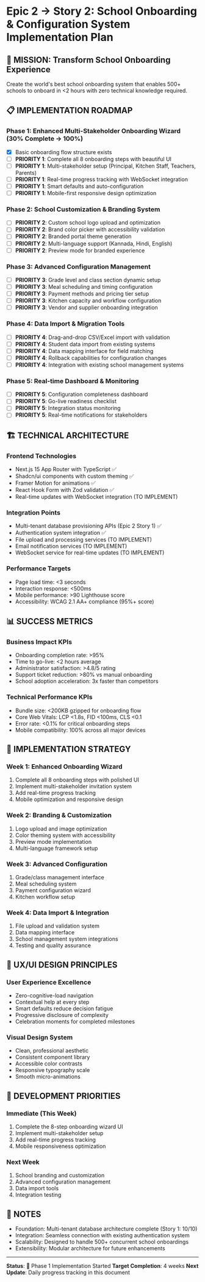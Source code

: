 # Epic 2 → Story 2: School Onboarding & Configuration System Implementation Plan

## 🎯 MISSION: Transform School Onboarding Experience

Create the world's best school onboarding system that enables 500+ schools to onboard in <2 hours with zero technical knowledge required.

## 📋 IMPLEMENTATION ROADMAP

### Phase 1: Enhanced Multi-Stakeholder Onboarding Wizard (30% Complete → 100%)

- [x] Basic onboarding flow structure exists
- [ ] **PRIORITY 1**: Complete all 8 onboarding steps with beautiful UI
- [ ] **PRIORITY 1**: Multi-stakeholder setup (Principal, Kitchen Staff, Teachers, Parents)
- [ ] **PRIORITY 1**: Real-time progress tracking with WebSocket integration
- [ ] **PRIORITY 1**: Smart defaults and auto-configuration
- [ ] **PRIORITY 1**: Mobile-first responsive design optimization

### Phase 2: School Customization & Branding System

- [ ] **PRIORITY 2**: Custom school logo upload and optimization
- [ ] **PRIORITY 2**: Brand color picker with accessibility validation
- [ ] **PRIORITY 2**: Branded portal theme generation
- [ ] **PRIORITY 2**: Multi-language support (Kannada, Hindi, English)
- [ ] **PRIORITY 2**: Preview mode for branded experience

### Phase 3: Advanced Configuration Management

- [ ] **PRIORITY 3**: Grade level and class section dynamic setup
- [ ] **PRIORITY 3**: Meal scheduling and timing configuration
- [ ] **PRIORITY 3**: Payment methods and pricing tier setup
- [ ] **PRIORITY 3**: Kitchen capacity and workflow configuration
- [ ] **PRIORITY 3**: Vendor and supplier onboarding integration

### Phase 4: Data Import & Migration Tools

- [ ] **PRIORITY 4**: Drag-and-drop CSV/Excel import with validation
- [ ] **PRIORITY 4**: Student data import from existing systems
- [ ] **PRIORITY 4**: Data mapping interface for field matching
- [ ] **PRIORITY 4**: Rollback capabilities for configuration changes
- [ ] **PRIORITY 4**: Integration with existing school management systems

### Phase 5: Real-time Dashboard & Monitoring

- [ ] **PRIORITY 5**: Configuration completeness dashboard
- [ ] **PRIORITY 5**: Go-live readiness checklist
- [ ] **PRIORITY 5**: Integration status monitoring
- [ ] **PRIORITY 5**: Real-time notifications for stakeholders

## 🏗️ TECHNICAL ARCHITECTURE

### Frontend Technologies

- Next.js 15 App Router with TypeScript ✅
- Shadcn/ui components with custom theming ✅
- Framer Motion for animations ✅
- React Hook Form with Zod validation ✅
- Real-time updates with WebSocket integration (TO IMPLEMENT)

### Integration Points

- Multi-tenant database provisioning APIs (Epic 2 Story 1) ✅
- Authentication system integration ✅
- File upload and processing services (TO IMPLEMENT)
- Email notification services (TO IMPLEMENT)
- WebSocket service for real-time updates (TO IMPLEMENT)

### Performance Targets

- Page load time: <3 seconds
- Interaction response: <500ms
- Mobile performance: >90 Lighthouse score
- Accessibility: WCAG 2.1 AA+ compliance (95%+ score)

## 📊 SUCCESS METRICS

### Business Impact KPIs

- Onboarding completion rate: >95%
- Time to go-live: <2 hours average
- Administrator satisfaction: >4.8/5 rating
- Support ticket reduction: >80% vs manual onboarding
- School adoption acceleration: 3x faster than competitors

### Technical Performance KPIs

- Bundle size: <200KB gzipped for onboarding flow
- Core Web Vitals: LCP <1.8s, FID <100ms, CLS <0.1
- Error rate: <0.1% for critical onboarding steps
- Mobile compatibility: 100% across all major devices

## 🚀 IMPLEMENTATION STRATEGY

### Week 1: Enhanced Onboarding Wizard

1. Complete all 8 onboarding steps with polished UI
2. Implement multi-stakeholder invitation system
3. Add real-time progress tracking
4. Mobile optimization and responsive design

### Week 2: Branding & Customization

1. Logo upload and image optimization
2. Color theming system with accessibility
3. Preview mode implementation
4. Multi-language framework setup

### Week 3: Advanced Configuration

1. Grade/class management interface
2. Meal scheduling system
3. Payment configuration wizard
4. Kitchen workflow setup

### Week 4: Data Import & Integration

1. File upload and validation system
2. Data mapping interface
3. School management system integrations
4. Testing and quality assurance

## 🎨 UX/UI DESIGN PRINCIPLES

### User Experience Excellence

- Zero-cognitive-load navigation
- Contextual help at every step
- Smart defaults reduce decision fatigue
- Progressive disclosure of complexity
- Celebration moments for completed milestones

### Visual Design System

- Clean, professional aesthetic
- Consistent component library
- Accessible color contrasts
- Responsive typography scale
- Smooth micro-animations

## 🔧 DEVELOPMENT PRIORITIES

### Immediate (This Week)

1. Complete the 8-step onboarding wizard UI
2. Implement multi-stakeholder setup
3. Add real-time progress tracking
4. Mobile responsiveness optimization

### Next Week

1. School branding and customization
2. Advanced configuration management
3. Data import tools
4. Integration testing

## 📝 NOTES

- Foundation: Multi-tenant database architecture complete (Story 1: 10/10)
- Integration: Seamless connection with existing authentication system
- Scalability: Designed to handle 500+ concurrent school onboardings
- Extensibility: Modular architecture for future enhancements

---

**Status**: 📍 Phase 1 Implementation Started
**Target Completion**: 4 weeks
**Next Update**: Daily progress tracking in this document
